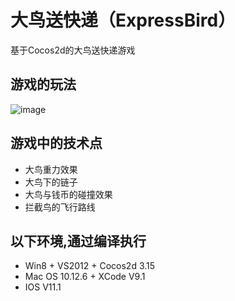 # 大鸟送快递（ExpressBird）

基于Cocos2d的大鸟送快递游戏

## 游戏的玩法

![image](https://github.com/mrwangyu2/ExpressBird/raw/master/image/ExpressBird.gif)

## 游戏中的技术点
* 大鸟重力效果
* 大鸟下的链子
* 大鸟与钱币的碰撞效果
* 拦截鸟的飞行路线 

## 以下环境,通过编译执行
* Win8 + VS2012 + Cocos2d 3.15
* Mac OS 10.12.6 + XCode V9.1
* IOS V11.1


